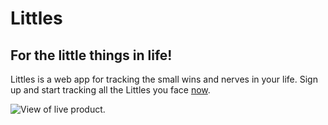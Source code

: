 # Littles
## For the little things in life!

Littles is a web app for tracking the small wins and nerves in your life.  Sign up and start tracking all the Littles you face [now](https://littles-app.herokuapp.com/).

![View of live product.](https://i.gyazo.com/b80b6743f32095f10df5c4bb22201edc.png)



